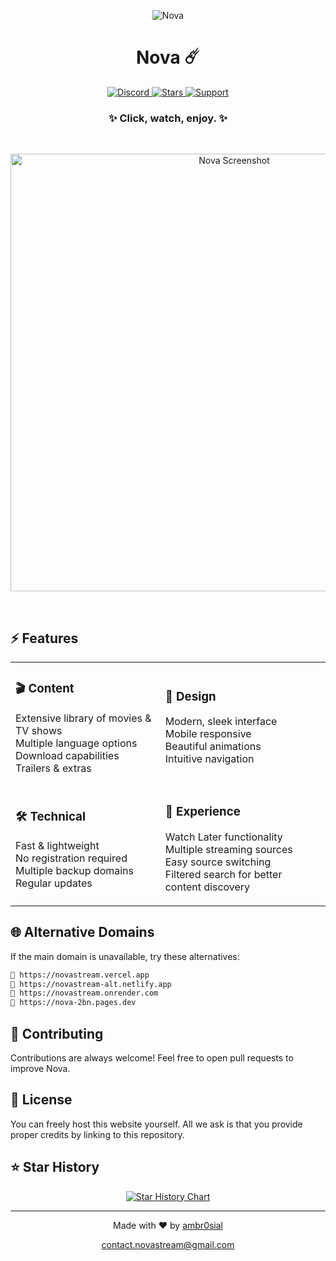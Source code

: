 <div align="center">
  
  ![Nova](logo.png)
  <h1>Nova ☄️</h1>
  <p>
    <a href="https://discord.gg/s9kUZw7CqP">
      <img src="https://img.shields.io/discord/1328474718193586226?color=%237289DA&label=Discord&logo=discord&logoColor=white&style=for-the-badge" alt="Discord">
    </a>
    <a href="https://github.com/ambr0sial/nova/stargazers">
      <img src="https://img.shields.io/github/stars/ambr0sial/nova?color=%23A855F7&logo=github&style=for-the-badge" alt="Stars">
    </a>
    <a href="https://ko-fi.com/ambrosial">
      <img src="https://img.shields.io/badge/Support-Nova-%23A855F7?style=for-the-badge&logo=kofi&logoColor=white" alt="Support">
    </a>
  </p>
  <h3>✨ Click, watch, enjoy. ✨</h3>
  <br>
  <p align="center">
    <img alt="Nova Screenshot" src="https://iili.io/2iL3qAB.png" width="700">
  </p>
  <br>
</div>

## ⚡ Features

<div align="center">
<table>
<tr>
<td>

### 🎬 Content
Extensive library of movies & TV shows <br>
Multiple language options <br>
Download capabilities <br>
Trailers & extras

</td>
<td>

### 🎨 Design
Modern, sleek interface <br>
Mobile responsive <br>
Beautiful animations <br>
Intuitive navigation

</td>
</tr>
<tr>
<td>

### 🛠 Technical
Fast & lightweight <br>
No registration required <br>
Multiple backup domains <br>
Regular updates

</td>
<td>

### 🌟 Experience
Watch Later functionality <br>
Multiple streaming sources <br>
Easy source switching <br>
Filtered search for better content discovery

</td>
</tr>
</table>
</div>

## 🌐 Alternative Domains

If the main domain is unavailable, try these alternatives:

```markdown
🔗 https://novastream.vercel.app
🔗 https://novastream-alt.netlify.app
🔗 https://novastream.onrender.com
🔗 https://nova-2bn.pages.dev
```

## 🤝 Contributing

Contributions are always welcome! Feel free to open pull requests to improve Nova.

## 📝 License

You can freely host this website yourself. All we ask is that you provide proper credits by linking to this repository.

## ⭐ Star History

<div align="center">
<a href="https://star-history.com/#ambr0sial/nova&Timeline">
  <picture>
    <source media="(prefers-color-scheme: dark)" srcset="https://api.star-history.com/svg?repos=ambr0sial/nova&type=Timeline&theme=dark" />
    <source media="(prefers-color-scheme: light)" srcset="https://api.star-history.com/svg?repos=ambr0sial/nova&type=Timeline" />
    <img alt="Star History Chart" src="https://api.star-history.com/svg?repos=ambr0sial/nova&type=Timeline" />
  </picture>
</a>
</div>

<div align="center">
  
---
  
<p>Made with ❤️ by <a href="https://github.com/ambr0sial">ambr0sial</a></p>
<p>
  <a href="mailto:contact.novastream@gmail.com">contact.novastream@gmail.com</a>
</p>
  
</div> 
